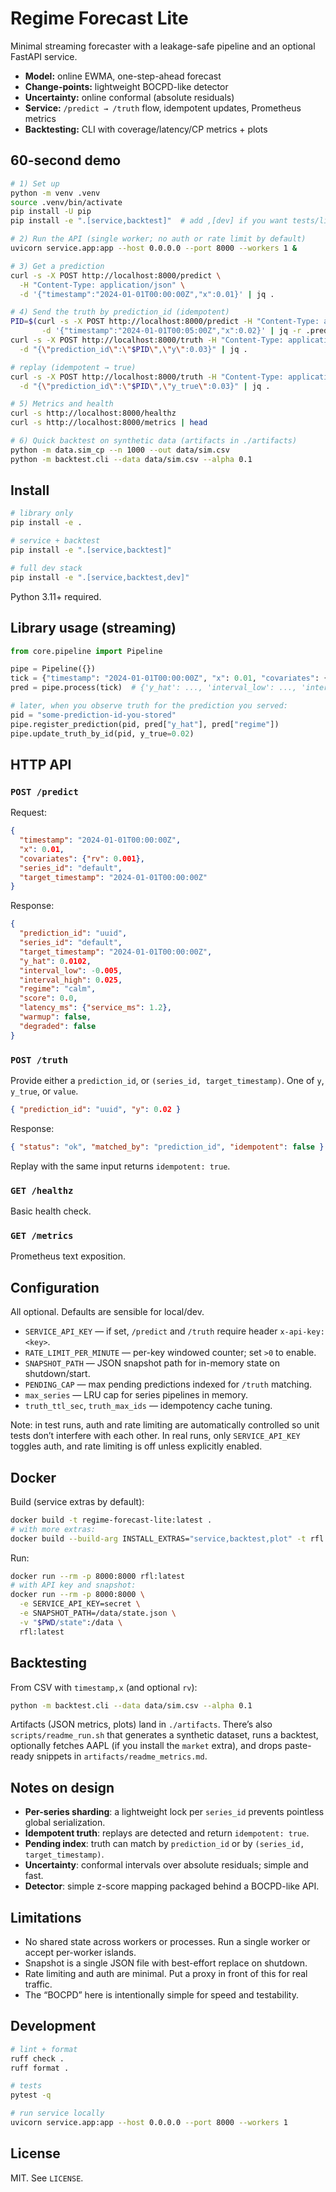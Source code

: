 
# Regime Forecast Lite

Minimal streaming forecaster with a leakage-safe pipeline and an optional FastAPI service.

* **Model:** online EWMA, one-step-ahead forecast
* **Change-points:** lightweight BOCPD-like detector
* **Uncertainty:** online conformal (absolute residuals)
* **Service:** `/predict → /truth` flow, idempotent updates, Prometheus metrics
* **Backtesting:** CLI with coverage/latency/CP metrics + plots

## 60-second demo

```bash
# 1) Set up
python -m venv .venv
source .venv/bin/activate
pip install -U pip
pip install -e ".[service,backtest]"  # add ,[dev] if you want tests/lint

# 2) Run the API (single worker; no auth or rate limit by default)
uvicorn service.app:app --host 0.0.0.0 --port 8000 --workers 1 &

# 3) Get a prediction
curl -s -X POST http://localhost:8000/predict \
  -H "Content-Type: application/json" \
  -d '{"timestamp":"2024-01-01T00:00:00Z","x":0.01}' | jq .

# 4) Send the truth by prediction_id (idempotent)
PID=$(curl -s -X POST http://localhost:8000/predict -H "Content-Type: application/json" \
       -d '{"timestamp":"2024-01-01T00:05:00Z","x":0.02}' | jq -r .prediction_id)
curl -s -X POST http://localhost:8000/truth -H "Content-Type: application/json" \
  -d "{\"prediction_id\":\"$PID\",\"y\":0.03}" | jq .

# replay (idempotent → true)
curl -s -X POST http://localhost:8000/truth -H "Content-Type: application/json" \
  -d "{\"prediction_id\":\"$PID\",\"y_true\":0.03}" | jq .

# 5) Metrics and health
curl -s http://localhost:8000/healthz
curl -s http://localhost:8000/metrics | head

# 6) Quick backtest on synthetic data (artifacts in ./artifacts)
python -m data.sim_cp --n 1000 --out data/sim.csv
python -m backtest.cli --data data/sim.csv --alpha 0.1
```

## Install

```bash
# library only
pip install -e .

# service + backtest
pip install -e ".[service,backtest]"

# full dev stack
pip install -e ".[service,backtest,dev]"
```

Python 3.11+ required.

## Library usage (streaming)

```python
from core.pipeline import Pipeline

pipe = Pipeline({})
tick = {"timestamp": "2024-01-01T00:00:00Z", "x": 0.01, "covariates": {}}
pred = pipe.process(tick)  # {'y_hat': ..., 'interval_low': ..., 'interval_high': ..., 'regime': ...}

# later, when you observe truth for the prediction you served:
pid = "some-prediction-id-you-stored"
pipe.register_prediction(pid, pred["y_hat"], pred["regime"])
pipe.update_truth_by_id(pid, y_true=0.02)
```

## HTTP API

### `POST /predict`

Request:

```json
{
  "timestamp": "2024-01-01T00:00:00Z",
  "x": 0.01,
  "covariates": {"rv": 0.001},
  "series_id": "default",
  "target_timestamp": "2024-01-01T00:00:00Z"
}
```

Response:

```json
{
  "prediction_id": "uuid",
  "series_id": "default",
  "target_timestamp": "2024-01-01T00:00:00Z",
  "y_hat": 0.0102,
  "interval_low": -0.005,
  "interval_high": 0.025,
  "regime": "calm",
  "score": 0.0,
  "latency_ms": {"service_ms": 1.2},
  "warmup": false,
  "degraded": false
}
```

### `POST /truth`

Provide either a `prediction_id`, or `(series_id, target_timestamp)`. One of `y`, `y_true`, or `value`.

```json
{ "prediction_id": "uuid", "y": 0.02 }
```

Response:

```json
{ "status": "ok", "matched_by": "prediction_id", "idempotent": false }
```

Replay with the same input returns `idempotent: true`.

### `GET /healthz`

Basic health check.

### `GET /metrics`

Prometheus text exposition.

## Configuration

All optional. Defaults are sensible for local/dev.

* `SERVICE_API_KEY` — if set, `/predict` and `/truth` require header `x-api-key: <key>`.
* `RATE_LIMIT_PER_MINUTE` — per-key windowed counter; set `>0` to enable.
* `SNAPSHOT_PATH` — JSON snapshot path for in-memory state on shutdown/start.
* `PENDING_CAP` — max pending predictions indexed for `/truth` matching.
* `max_series` — LRU cap for series pipelines in memory.
* `truth_ttl_sec`, `truth_max_ids` — idempotency cache tuning.

Note: in test runs, auth and rate limiting are automatically controlled so unit tests don’t interfere with each other. In real runs, only `SERVICE_API_KEY` toggles auth, and rate limiting is off unless explicitly enabled.

## Docker

Build (service extras by default):

```bash
docker build -t regime-forecast-lite:latest .
# with more extras:
docker build --build-arg INSTALL_EXTRAS="service,backtest,plot" -t rfl:latest .
```

Run:

```bash
docker run --rm -p 8000:8000 rfl:latest
# with API key and snapshot:
docker run --rm -p 8000:8000 \
  -e SERVICE_API_KEY=secret \
  -e SNAPSHOT_PATH=/data/state.json \
  -v "$PWD/state":/data \
  rfl:latest
```

## Backtesting

From CSV with `timestamp,x` (and optional `rv`):

```bash
python -m backtest.cli --data data/sim.csv --alpha 0.1
```

Artifacts (JSON metrics, plots) land in `./artifacts`. There’s also `scripts/readme_run.sh` that generates a synthetic dataset, runs a backtest, optionally fetches AAPL (if you install the `market` extra), and drops paste-ready snippets in `artifacts/readme_metrics.md`.

## Notes on design

* **Per-series sharding**: a lightweight lock per `series_id` prevents pointless global serialization.
* **Idempotent truth**: replays are detected and return `idempotent: true`.
* **Pending index**: truth can match by `prediction_id` or by `(series_id, target_timestamp)`.
* **Uncertainty**: conformal intervals over absolute residuals; simple and fast.
* **Detector**: simple z-score mapping packaged behind a BOCPD-like API.

## Limitations 

* No shared state across workers or processes. Run a single worker or accept per-worker islands.
* Snapshot is a single JSON file with best-effort replace on shutdown.
* Rate limiting and auth are minimal. Put a proxy in front of this for real traffic.
* The “BOCPD” here is intentionally simple for speed and testability.

## Development

```bash
# lint + format
ruff check .
ruff format .

# tests
pytest -q

# run service locally
uvicorn service.app:app --host 0.0.0.0 --port 8000 --workers 1
```

## License

MIT. See `LICENSE`.

